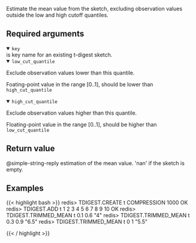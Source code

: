 Estimate the mean value from the sketch, excluding observation values outside the low and high cutoff quantiles.

## Required arguments

<details open><summary><code>key</code></summary> 
is key name for an existing t-digest sketch.
</details>

<details open><summary><code>low_cut_quantile</code></summary> 
  
Exclude observation values lower than this quantile.

Foating-point value in the range [0..1], should be lower than `high_cut_quantile`
</details>

<details open><summary><code>high_cut_quantile</code></summary> 
  
Exclude observation values higher than this quantile.

Floating-point value in the range [0..1], should be higher than `low_cut_quantile`  
  
</details>

## Return value

@simple-string-reply estimation of the mean value. 'nan' if the sketch is empty.

## Examples

{{< highlight bash >}}
redis> TDIGEST.CREATE t COMPRESSION 1000
OK
redis> TDIGEST.ADD t 1 2 3 4 5 6 7 8 9 10
OK
redis> TDIGEST.TRIMMED_MEAN t 0.1 0.6
"4"
redis> TDIGEST.TRIMMED_MEAN t 0.3 0.9
"6.5"
redis> TDIGEST.TRIMMED_MEAN t 0 1
"5.5"

{{< / highlight >}}
